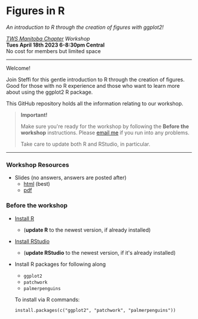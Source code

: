 # Figures in R 

*An introduction to R through the creation of figures with ggplot2!*

*[TWS Manitoba Chapter](http://www.tws-mb.com/events/2023/04/18/r-workshop) Workshop*  
**Tues April 18th 2023 6-8:30pm Central**  
No cost for members but limited space

---

Welcome! 

Join Steffi for this gentle introduction to R through the creation of figures. 
Good for those with no R experience and those who want to learn more about using 
the ggplot2 R package.

This GitHub repository holds all the information relating to our workshop.

> **Important!**
>
> Make sure you're ready for the workshop by following the **Before the workshop** instructions. Please [email me](mailto:sel@steffilazerte.ca) if you run into any problems.
>
> Take care to update both R and RStudio, in particular.

---

### Workshop Resources
- Slides (no answers, answers are posted after)
  - [html](http://steffilazerte.ca/Figures-in-R/) (best)
  - [pdf](http://steffilazerte.ca/Figures-in-R/intro_to_r_sm.pdf)
<!--
- Slides (answers)
  - [html](http://steffilazerte.ca/Figures-in-R/intro_to_r_answers.html) (best)
  - [pdf](http://steffilazerte.ca/Figures-in-R/intro_to_r_answers_sm.pdf)
-->

### Before the workshop
- [Install R](https://muug.ca/mirror/cran/)
  - (**update R** to the newest version, if already installed)
- [Install RStudio](https://www.rstudio.com/products/rstudio/download/)
  - (**update RStudio** to the newest version, if it's already installed)
- Install R packages for following along
  - `ggplot2`
  - `patchwork`
  - `palmerpenguins`

  To install via R commands:

  ```         
  install.packages(c("ggplot2", "patchwork", "palmerpenguins"))
  ```